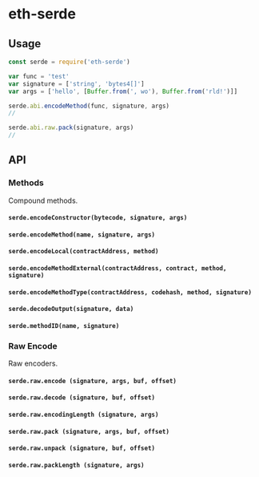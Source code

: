 # eth-serde

## Usage

```js
const serde = require('eth-serde')

var func = 'test'
var signature = ['string', 'bytes4[]']
var args = ['hello', [Buffer.from(', wo'), Buffer.from('rld!')]]

serde.abi.encodeMethod(func, signature, args)
// 

serde.abi.raw.pack(signature, args)
// 

```

## API

### Methods

Compound methods.

#### `serde.encodeConstructor(bytecode, signature, args)`

#### `serde.encodeMethod(name, signature, args)`

#### `serde.encodeLocal(contractAddress, method)`

#### `serde.encodeMethodExternal(contractAddress, contract, method, signature)`

#### `serde.encodeMethodType(contractAddress, codehash, method, signature)`

#### `serde.decodeOutput(signature, data)`

#### `serde.methodID(name, signature)`

### Raw Encode

Raw encoders.

#### `serde.raw.encode (signature, args, buf, offset)`

#### `serde.raw.decode (signature, buf, offset)`

#### `serde.raw.encodingLength (signature, args)`

#### `serde.raw.pack (signature, args, buf, offset)`

#### `serde.raw.unpack (signature, buf, offset)`

#### `serde.raw.packLength (signature, args)`

